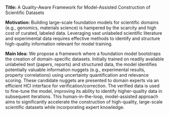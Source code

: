 **Title:** A Quality-Aware Framework for Model-Assisted Construction of Scientific Datasets

**Motivation:** Building large-scale foundation models for scientific domains (e.g., genomics, materials science) is hampered by the scarcity and high cost of curated, labeled data. Leveraging vast unlabeled scientific literature and experimental data requires effective methods to identify and structure high-quality information relevant for model training.

**Main Idea:** We propose a framework where a foundation model bootstraps the creation of domain-specific datasets. Initially trained on readily available unlabeled text (papers, reports) and structured data, the model identifies potentially valuable information nuggets (e.g., experimental results, property correlations) using uncertainty quantification and relevance scoring. These candidate nuggets are presented to domain experts via an efficient HCI interface for verification/correction. The verified data is used to fine-tune the model, improving its ability to identify higher-quality data in subsequent iterations. This human-in-the-loop, model-assisted approach aims to significantly accelerate the construction of high-quality, large-scale scientific datasets while incorporating expert knowledge.